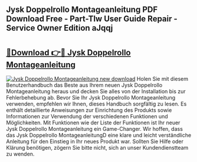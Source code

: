 ## Jysk Doppelrollo Montageanleitung PDF Download Free - Part-Tlw User Guide Repair - Service Owner Edition aJqqj

# <h2><a href="http://df8tja.blite.top/?on=Jysk+Doppelrollo+Montageanleitung">🔗Download 👉🔴 Jysk Doppelrollo Montageanleitung</a></h2>

[![Jysk Doppelrollo Montageanleitung new download](https://i.imgur.com/lujVjoI.png)](http://df8tja.blite.top/?on=Jysk+Doppelrollo+Montageanleitung)
Holen Sie mit diesem Benutzerhandbuch das Beste aus Ihrem neuen Jysk Doppelrollo Montageanleitung heraus und decken Sie alles von der Installation bis zur Fehlerbehebung ab. Bevor Sie Ihr Jysk Doppelrollo Montageanleitung verwenden, empfehlen wir Ihnen, dieses Handbuch sorgfältig zu lesen. Es enthält detaillierte Anweisungen zur Einrichtung des Produkts sowie Informationen zur Verwendung der verschiedenen Funktionen und Möglichkeiten. Mit Funktionen wie der Liste der Funktionen ist Ihr neuer Jysk Doppelrollo Montageanleitung ein Game-Changer. Wir hoffen, dass das Jysk Doppelrollo MontageanleitungD eine klare und leicht verständliche Anleitung für den Einstieg in Ihr neues Produkt war. Sollten Sie Hilfe oder Klärung benötigen, zögern Sie bitte nicht, sich an unser Kundendienstteam zu wenden.
